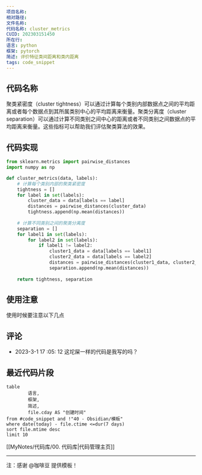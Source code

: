 ```yaml
---
项目名称: 
相对路径: 
文件名称: 
代码名称: cluster_metrics
CUID: 202303151450
所在行: 
语言: python
框架: pytorch
简述: 评价特征类间距离和类内距离
tags: code_snippet
---
```


## 代码名称
聚类紧密度（cluster tightness）可以通过计算每个类别内部数据点之间的平均距离或者每个数据点到其所属类别中心的平均距离来衡量。聚类分离度（cluster separation）可以通过计算不同类别之间中心的距离或者不同类别之间数据点的平均距离来衡量。这些指标可以帮助我们评估聚类算法的效果。

## 代码实现

```python
from sklearn.metrics import pairwise_distances
import numpy as np

def cluster_metrics(data, labels):
    # 计算每个类别内部的聚类紧密度
    tightness = []
    for label in set(labels):
        cluster_data = data[labels == label]
        distances = pairwise_distances(cluster_data)
        tightness.append(np.mean(distances))
    
    # 计算不同类别之间的聚类分离度
    separation = []
    for label1 in set(labels):
        for label2 in set(labels):
            if label1 != label2:
                cluster1_data = data[labels == label1]
                cluster2_data = data[labels == label2]
                distances = pairwise_distances(cluster1_data, cluster2_data)
                separation.append(np.mean(distances))
    
    return tightness, separation
```

## 使用注意
使用时候要注意以下几点

## 评论
- 2023-3-1 17 :05: 12 这坨屎一样的代码是我写的吗？

## 最近代码片段
```dataview
table
		语言,
 		框架,
		简述,
		file.cday AS "创建时间"
from #code_snippet and !"40 - Obsidian/模板"
where date(today) - file.ctime <=dur(7 days)
sort file.mtime desc
limit 10
```

[[MyNotes/代码库/00. 代码库|代码管理主页]]

---

注：感谢 @咖啡豆 提供模板！

